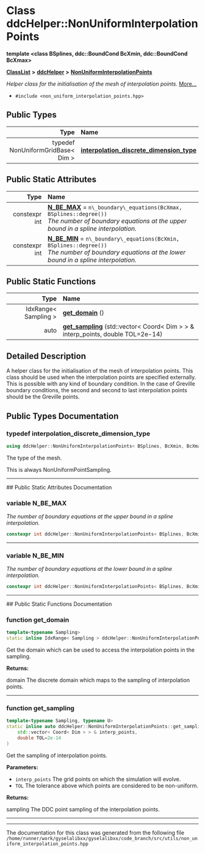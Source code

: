 

# Class ddcHelper::NonUniformInterpolationPoints

**template &lt;class BSplines, ddc::BoundCond BcXmin, ddc::BoundCond BcXmax&gt;**



[**ClassList**](annotated.md) **>** [**ddcHelper**](namespaceddcHelper.md) **>** [**NonUniformInterpolationPoints**](classddcHelper_1_1NonUniformInterpolationPoints.md)



_Helper class for the initialisation of the mesh of interpolation points._ [More...](#detailed-description)

* `#include <non_uniform_interpolation_points.hpp>`

















## Public Types

| Type | Name |
| ---: | :--- |
| typedef NonUniformGridBase&lt; Dim &gt; | [**interpolation\_discrete\_dimension\_type**](#typedef-interpolation_discrete_dimension_type)  <br> |






## Public Static Attributes

| Type | Name |
| ---: | :--- |
|  constexpr int | [**N\_BE\_MAX**](#variable-n_be_max)   = `n\_boundary\_equations(BcXmax, BSplines::degree())`<br>_The number of boundary equations at the upper bound in a spline interpolation._  |
|  constexpr int | [**N\_BE\_MIN**](#variable-n_be_min)   = `n\_boundary\_equations(BcXmin, BSplines::degree())`<br>_The number of boundary equations at the lower bound in a spline interpolation._  |
















## Public Static Functions

| Type | Name |
| ---: | :--- |
|  IdxRange&lt; Sampling &gt; | [**get\_domain**](#function-get_domain) () <br> |
|  auto | [**get\_sampling**](#function-get_sampling) (std::vector&lt; Coord&lt; Dim &gt; &gt; & interp\_points, double TOL=2e-14) <br> |


























## Detailed Description


A helper class for the initialisation of the mesh of interpolation points. This class should be used when the interpolation points are specified externally. This is possible with any kind of boundary condition. In the case of Greville boundary conditions, the second and second to last interpolation points should be the Greville points. 


    
## Public Types Documentation




### typedef interpolation\_discrete\_dimension\_type 

```C++
using ddcHelper::NonUniformInterpolationPoints< BSplines, BcXmin, BcXmax >::interpolation_discrete_dimension_type =  NonUniformGridBase<Dim>;
```



The type of the mesh.


This is always NonUniformPointSampling. 


        

<hr>
## Public Static Attributes Documentation




### variable N\_BE\_MAX 

_The number of boundary equations at the upper bound in a spline interpolation._ 
```C++
constexpr int ddcHelper::NonUniformInterpolationPoints< BSplines, BcXmin, BcXmax >::N_BE_MAX;
```




<hr>



### variable N\_BE\_MIN 

_The number of boundary equations at the lower bound in a spline interpolation._ 
```C++
constexpr int ddcHelper::NonUniformInterpolationPoints< BSplines, BcXmin, BcXmax >::N_BE_MIN;
```




<hr>
## Public Static Functions Documentation




### function get\_domain 

```C++
template<typename Sampling>
static inline IdxRange< Sampling > ddcHelper::NonUniformInterpolationPoints::get_domain () 
```



Get the domain which can be used to access the interpolation points in the sampling.




**Returns:**

domain The discrete domain which maps to the sampling of interpolation points. 





        

<hr>



### function get\_sampling 

```C++
template<typename Sampling, typename U>
static inline auto ddcHelper::NonUniformInterpolationPoints::get_sampling (
    std::vector< Coord< Dim > > & interp_points,
    double TOL=2e-14
) 
```



Get the sampling of interpolation points.




**Parameters:**


* `interp_points` The grid points on which the simulation will evolve. 
* `TOL` The tolerance above which points are considered to be non-uniform.



**Returns:**

sampling The DDC point sampling of the interpolation points. 





        

<hr>

------------------------------
The documentation for this class was generated from the following file `/home/runner/work/gyselalibxx/gyselalibxx/code_branch/src/utils/non_uniform_interpolation_points.hpp`

